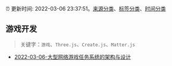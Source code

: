 :alarm_clock: 更新时间: 2022-03-06 23:37:51。[来源分类](../README.md)、[标签分类](../TAGS.md)、[时间分类](../TIMELINE.md)

## 游戏开发


> 关键字：`游戏`、`Three.js`、`Create.js`、`Matter.js`



- [2022-03-06-大型网络游戏任务系统的架构与设计](https://toutiao.io/k/fi7mzll) 